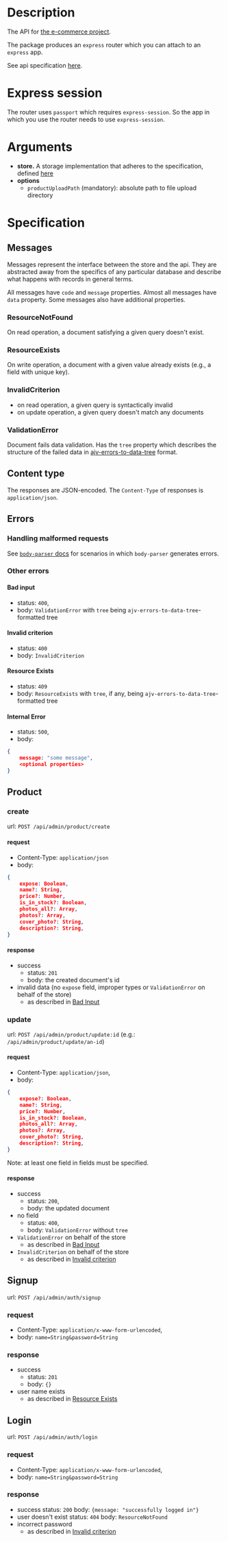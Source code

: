 # Description
The API for [the e-commerce project]().

The package produces an `express` router which you can attach to an `express` app. 

See api specification [here](#specification).

# Express session
The router uses `passport` which requires `express-session`. So the app in which you use the router needs to use `express-session`.

# Arguments
* **store.** A storage implementation that adheres to the specification, defined [here](fi-app#store-api)
* **options**
    * `productUploadPath` (mandatory): absolute path to file upload directory

# Specification
## Messages
Messages represent the interface between the store and the api. They are abstracted away from the specifics of any particular database and describe what happens with records in general terms. 

All messages have `code` and `message` properties. Almost all messages have `data` property. Some messages also have additional properties.

### ResourceNotFound
On read operation, a document satisfying a given query doesn't exist.

### ResourceExists
On write operation, a document with a given value already exists (e.g., a field with unique key).

### InvalidCriterion
* on read operation, a given query is syntactically invalid
* on update operation, a given query doesn't match any documents

### ValidationError
Document fails data validation. Has the `tree` property which describes the structure of the failed data in [ajv-errors-to-data-tree]() format.

## Content type
The responses are JSON-encoded. The `Content-Type` of responses is `application/json`.

## Errors
### Handling malformed requests
See [`body-parser` docs](http://expressjs.com/en/resources/middleware/body-parser.html#errors) for scenarios in which `body-parser` generates errors.

### Other errors
#### Bad input
* status: `400`,
* body: `ValidationError` with `tree` being `ajv-errors-to-data-tree`-formatted tree

#### Invalid criterion
* status: `400`
* body: `InvalidCriterion`

#### Resource Exists
* status: `409`
* body: `ResourceExists` with `tree`, if any, being `ajv-errors-to-data-tree`-formatted tree

#### Internal Error
* status: `500`,
* body: 
```json
{
    message: "some message",
    <optional properties>
}
```

## Product
### create
url: `POST /api/admin/product/create`

#### request
* Content-Type: `application/json`
* body: 
```json
{
    expose: Boolean,
    name?: String,
    price?: Number,
    is_in_stock?: Boolean,
    photos_all?: Array,
    photos?: Array,
    cover_photo?: String,
    description?: String,
}
```

#### response
* success
    * status: `201`
    * body: the created document's id
* invalid data (no `expose` field, improper types or `ValidationError` on behalf of the store)
    * as described in [Bad Input](#bad-input)

### update
url: `POST /api/admin/product/update:id` (e.g.: `/api/admin/product/update/an-id`)

#### request
* Content-Type: `application/json`,
* body: 
```json
{
    expose?: Boolean,
    name?: String,
    price?: Number,
    is_in_stock?: Boolean,
    photos_all?: Array,
    photos?: Array,
    cover_photo?: String,
    description?: String,
}
```

Note: at least one field in fields must be specified.

#### response
* success
    * status: `200`,
    * body: the updated document
* no field
    * status: `400`,
    * body: `ValidationError` without `tree`
* `ValidationError` on behalf of the store
    * as described in [Bad Input](#bad-input)
* `InvalidCriterion` on behalf of the store
    * as described in [Invalid criterion](#invalid-criterion)

## Signup
url: `POST /api/admin/auth/signup`

### request
* Content-Type: `application/x-www-form-urlencoded`,
* body: `name=String&password=String`

### response
* success
    * status: `201`
    * body: `{}`
* user name exists
    * as described in [Resource Exists](#resource-exists)

## Login
url: `POST /api/admin/auth/login`

### request
* Content-Type: `application/x-www-form-urlencoded`,
* body: `name=String&password=String`

### response
* success
    status: `200`
    body: `{message: "successfully logged in"}`
* user doesn't exist
    status: `404`
    body: `ResourceNotFound`
* incorrect password
    * as described in [Invalid criterion](#invalid-criterion)